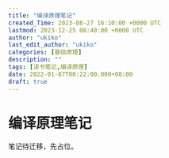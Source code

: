 ```yaml
---
title: "编译原理笔记"
created_Time: 2023-08-27 16:10:00 +0000 UTC
lastmod: 2023-12-25 08:40:00 +0000 UTC
author: "ukiko"
last_edit_author: "ukiko"
categories: [基础原理]
description: ""
tags: [读书笔记,编译原理]
date: 2022-01-07T00:22:00.000+08:00
draft: true
---
```


# 编译原理笔记

笔记待迁移，先占位。



